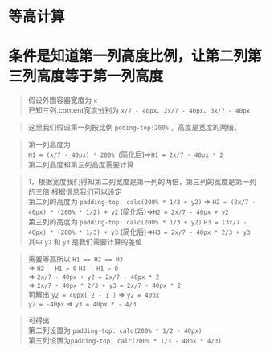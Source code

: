 # 等高计算 
# 条件是知道第一列高度比例，让第二列第三列高度等于第一列高度


> 假设外围容器宽度为 `x`   
> 已知三列.content宽度分别为 `x/7 - 40px`、`2x/7 - 40px`、`3x/7 - 40px`

> 这里我们假设第一列按比例 `pdding-top:200%` ，高度是宽度的两倍。

> 第一列高度为   
> `H1 = (x/7 - 40px) * 200% `(简化后)=>`H1 = 2x/7 - 40px * 2`  
> 第二列高度和第三列高度需要计算

> 1，根据宽度我们得知第二列宽度是第一列的两倍，第三列的宽度是第一列的三倍
> 根据信息我们可以设定   
> 第二列的高度为  `padding-top: calc(200% * 1/2 + y2)` 
> => `H2 = (2x/7 - 40px) * (200% * 1/2) + y2`  (简化后)=>`H2 = 2x/7 - 40px + y2`  
> 第三列的高度为  `padding-top: calc(200% * 1/3 + y2)`
> `H3 = (3x/7 - 40px) * (200% * 1/3) + y3`  (简化后)=>`H3 = 2x/7 - 40px * 2/3 + y3`  
> 其中 `y2` 和 `y3` 是我们需要计算的差值 

> 需要等高所以 `H1 == H2 == H3`  
> => `H2 - H1 = 0`    `H3 - H1 = 0`  
> => `2x/7 - 40px + y2 = 2x/7 - 40px * 2`  
> => `2x/7 - 40px * 2/3 + y3 = 2x/7 - 40px * 2`  
> 可解出 `y2 = 40px( 2 - 1 )` => `y2 = 40px`     
> `y2 = -40px` =>  `y3 = 40px * - 4/3`

> 可得出  
> 第二列设置为 `padding-top: calc(200% * 1/2 - 40px)`  
> 第三列设置为`padding-top: calc(200% * 1/3 - 40px * 4/3)`
> 